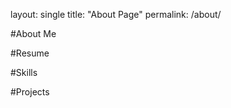 layout: single
title: "About Page"
permalink: /about/

#About Me


#Resume


#Skills


#Projects






